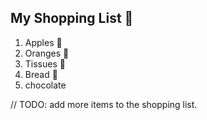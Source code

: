 ## My Shopping List 🛒

1. Apples 🍎
2. Oranges 🍊
3. Tissues 🚽
4. Bread 🍞
5. chocolate

// TODO: add more items to the shopping list.


